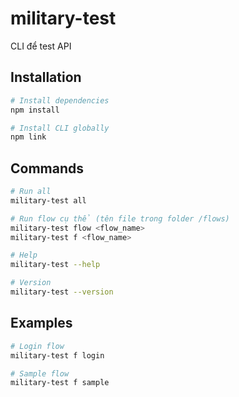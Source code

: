 # military-test

CLI để test API

## Installation

```bash
# Install dependencies
npm install

# Install CLI globally
npm link
```

## Commands

```bash
# Run all
military-test all

# Run flow cụ thể (tên file trong folder /flows)
military-test flow <flow_name>
military-test f <flow_name>

# Help
military-test --help

# Version
military-test --version
```

## Examples

```bash
# Login flow
military-test f login

# Sample flow
military-test f sample
